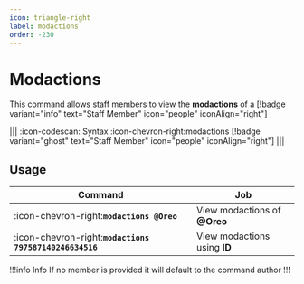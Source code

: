 ```yaml
---
icon: triangle-right
label: modactions
order: -230
---
```


# Modactions

This command allows staff members to view the **modactions** of a [!badge variant="info" text="Staff Member" icon="people" iconAlign="right"]

||| :icon-codescan: Syntax
:icon-chevron-right:modactions [!badge variant="ghost" text="Staff Member" icon="people" iconAlign="right"]
|||

## Usage

| Command                                                 | Job                          |
| ------------------------------------------------------- | ---------------------------- |
| :icon-chevron-right:**`modactions @Oreo`**              | View modactions of **@Oreo** |
| :icon-chevron-right:**`modactions 797587140246634516`** | View modactions using **ID** |

!!!info Info
If no member is provided it will default to the command author
!!!
